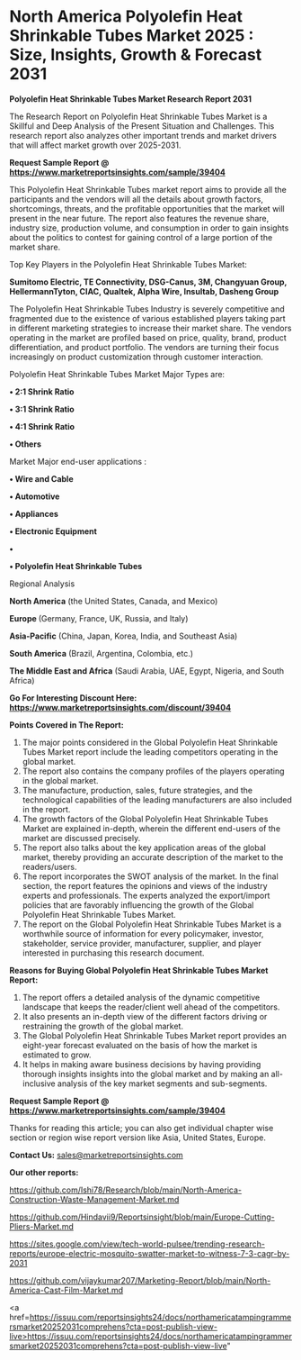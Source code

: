 # North America Polyolefin Heat Shrinkable Tubes Market 2025 : Size, Insights, Growth & Forecast 2031

<strong>Polyolefin Heat Shrinkable Tubes Market Research Report 2031</strong>

The Research Report on Polyolefin Heat Shrinkable Tubes Market is a Skillful and Deep Analysis of the Present Situation and Challenges. This research report also analyzes other important trends and market drivers that will affect market growth over 2025-2031.

<strong>Request Sample Report @ <a href=https://www.marketreportsinsights.com/sample/39404>https://www.marketreportsinsights.com/sample/39404</a></strong>

This Polyolefin Heat Shrinkable Tubes market report aims to provide all the participants and the vendors will all the details about growth factors, shortcomings, threats, and the profitable opportunities that the market will present in the near future. The report also features the revenue share, industry size, production volume, and consumption in order to gain insights about the politics to contest for gaining control of a large portion of the market share.

Top Key Players in the Polyolefin Heat Shrinkable Tubes Market:

<strong>Sumitomo Electric, TE Connectivity, DSG-Canus, 3M, Changyuan Group, HellermannTyton, CIAC, Qualtek, Alpha Wire, Insultab, Dasheng Group</strong>

The Polyolefin Heat Shrinkable Tubes Industry is severely competitive and fragmented due to the existence of various established players taking part in different marketing strategies to increase their market share. The vendors operating in the market are profiled based on price, quality, brand, product differentiation, and product portfolio. The vendors are turning their focus increasingly on product customization through customer interaction.

Polyolefin Heat Shrinkable Tubes Market Major Types are:

<strong>•  2:1 Shrink Ratio

•  3:1 Shrink Ratio

•  4:1 Shrink Ratio

•  Others</strong>

Market Major end-user applications :

<strong>•  Wire and Cable

•  Automotive

•  Appliances

•  Electronic Equipment

•  

•  Polyolefin Heat Shrinkable Tubes</strong>

Regional Analysis

</u><strong><b>North America</b></strong> (the United States, Canada, and Mexico)

<strong><b>Europe </b></strong>(Germany, France, UK, Russia, and Italy)

<strong><b>Asia-Pacific</b></strong> (China, Japan, Korea, India, and Southeast Asia)

<strong><b>South America</b></strong> (Brazil, Argentina, Colombia, etc.)

<strong><b>The Middle East and Africa</b></strong> (Saudi Arabia, UAE, Egypt, Nigeria, and South Africa)

<strong>Go For Interesting Discount Here: <a href=https://www.marketreportsinsights.com/discount/39404>https://www.marketreportsinsights.com/discount/39404</a></strong>

<strong>Points Covered in The Report:</strong>
<ol>
  <li>The major points considered in the Global Polyolefin Heat Shrinkable Tubes Market report include the leading competitors operating in the global market.</li>
  <li>The report also contains the company profiles of the players operating in the global market.</li>
  <li>The manufacture, production, sales, future strategies, and the technological capabilities of the leading manufacturers are also included in the report.</li>
  <li>The growth factors of the Global Polyolefin Heat Shrinkable Tubes Market are explained in-depth, wherein the different end-users of the market are discussed precisely.</li>
  <li>The report also talks about the key application areas of the global market, thereby providing an accurate description of the market to the readers/users.</li>
  <li>The report incorporates the SWOT analysis of the market. In the final section, the report features the opinions and views of the industry experts and professionals. The experts analyzed the export/import policies that are favorably influencing the growth of the Global Polyolefin Heat Shrinkable Tubes Market.</li>
  <li>The report on the Global Polyolefin Heat Shrinkable Tubes Market is a worthwhile source of information for every policymaker, investor, stakeholder, service provider, manufacturer, supplier, and player interested in purchasing this research document.</li>
</ol>
<strong>Reasons for Buying Global Polyolefin Heat Shrinkable Tubes Market Report:</strong>

<ol>
  <li>The report offers a detailed analysis of the dynamic competitive landscape that keeps the reader/client well ahead of the competitors.</li>
  <li>It also presents an in-depth view of the different factors driving or restraining the growth of the global market.</li>
  <li>The Global Polyolefin Heat Shrinkable Tubes Market report provides an eight-year forecast evaluated on the basis of how the market is estimated to grow.</li>
  <li>It helps in making aware business decisions by having providing thorough insights insights into the global market and by making an all-inclusive analysis of the key market segments and sub-segments.</li>
</ol>
<strong>Request Sample Report @ <a href=https://www.marketreportsinsights.com/sample/39404>https://www.marketreportsinsights.com/sample/39404</a></strong>


Thanks for reading this article; you can also get individual chapter wise section or region wise report version like Asia, United States, Europe.

<strong>Contact Us:</strong>
sales@marketreportsinsights.com

<strong>Our other reports:</strong>

<a href=https://github.com/Ishi78/Research/blob/main/North-America-Construction-Waste-Management-Market.md>https://github.com/Ishi78/Research/blob/main/North-America-Construction-Waste-Management-Market.md</a>

<a href=https://github.com/Hindavii9/Reportsinsight/blob/main/Europe-Cutting-Pliers-Market.md>https://github.com/Hindavii9/Reportsinsight/blob/main/Europe-Cutting-Pliers-Market.md</a>

<a href=https://sites.google.com/view/tech-world-pulsee/trending-research-reports/europe-electric-mosquito-swatter-market-to-witness-7-3-cagr-by-2031>https://sites.google.com/view/tech-world-pulsee/trending-research-reports/europe-electric-mosquito-swatter-market-to-witness-7-3-cagr-by-2031</a>

<a href=https://github.com/vijaykumar207/Marketing-Report/blob/main/North-America-Cast-Film-Market.md>https://github.com/vijaykumar207/Marketing-Report/blob/main/North-America-Cast-Film-Market.md</a>

<a href=https://issuu.com/reportsinsights24/docs/northamericatampingrammersmarket20252031comprehens?cta=post-publish-view-live>https://issuu.com/reportsinsights24/docs/northamericatampingrammersmarket20252031comprehens?cta=post-publish-view-live</a>"
